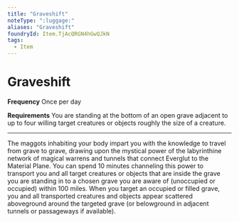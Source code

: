 ```yaml
---
title: "Graveshift"
noteType: ":luggage:"
aliases: "Graveshift"
foundryId: Item.TjAcQRGN4hGwQJkN
tags:
  - Item
---
```


# Graveshift

**Frequency** Once per day

**Requirements** You are standing at the bottom of an open grave adjacent to up to four willing target creatures or objects roughly the size of a creature.

* * *

The maggots inhabiting your body impart you with the knowledge to travel from grave to grave, drawing upon the mystical power of the labyrinthine network of magical warrens and tunnels that connect Everglut to the Material Plane. You can spend 10 minutes channeling this power to transport you and all target creatures or objects that are inside the grave you are standing in to a chosen grave you are aware of (unoccupied or occupied) within 100 miles. When you target an occupied or filled grave, you and all transported creatures and objects appear scattered aboveground around the targeted grave (or belowground in adjacent tunnels or passageways if available).
